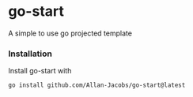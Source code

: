 # go-start
A simple to use go projected template

### Installation
Install go-start with
```shell
go install github.com/Allan-Jacobs/go-start@latest
```
